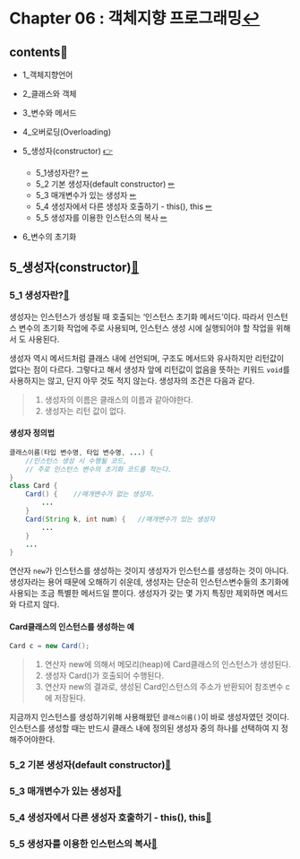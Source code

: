 # Chapter 06 : 객체지향 프로그래밍[↩](../../)

## contents📑<a id='contents'></a>

* 1_객체지향언어
* 2_클래스와 객체
* 3_변수와 메서드
* 4_오버로딩(Overloading)
* 5_생성자(constructor) [👉](##5생성자(constructor)📑)
  * 5_1생성자란? [✏](#5_1)
  * 5_2 기본 생성자(default constructor) [✏](#5_2)
  * 5_3 매개변수가 있는 생성자 [✏](#5_3)
  * 5_4 생성자에서 다른 생성자 호출하기 - this(), this [✏](#5_4)
  * 5_5 생성자를 이용한 인스턴스의 복사 [✏](#5_5)

* 6_변수의 초기화

## 5_생성자(constructor)[📑](#contents)

### 5_1 생성자란?[📑](#contents)<a id='5_1'></a>

  생성자는 인스턴스가 생성될 때 호출되는 ‘인스턴스 초기화 메서드’이다. 따라서 인스턴스 변수의 초기화 작업에 주로 사용되며, 인스턴스 생성 시에 실행되어야 할 작업을 위해서 도 사용된다.

[^참고 | 인스턴스 초기화]: 인스턴스 변수들을 초기화 하는 것을 의미함.

 생성자 역시 메서드처럼 클래스 내에 선언되며, 구조도 메서드와 유사하지만 리턴값이 없다는 점이 다르다. 그렇다고 해서 생성자 앞에 리턴값이 없음을 뜻하는 키워드 `void`를 사용하지는 않고, 단지 아무 것도 적지 않는다. 생성자의 조건은 다음과 같다.

> 1. 생성자의 이름은 클래스의 이름과 같아야한다.
> 2. 생성자는 리턴 값이 없다.

[^참고]: 생성자도 메서드이기 때문에 리턴값이 없다는 의미의 `void`를 붙여야 하지만, 모든 생성자가 리턴값이 없으므로  `void`  를 생략할 수 있게 한 것이다.

#### 생성자 정의법

```java
클래스이름(타입 변수명, 타입 변수명, ...) {
    //인스턴스 생성 시 수행될 코드,
    // 주로 인스턴스 변수의 초기화 코드를 적는다.    
}
class Card {
    Card() {	//매개변수가 없는 생성자.
        ...
    }
    Card(String k, int num) {	//매개변수가 있는 생성자
        ...
    }
    ...
}
```

 연산자 `new`가 인스턴스를 생성하는 것이지 생성자가 인스턴스를 생성하는 것이 아니다. 생성자라는 용어 때문에 오해하기 쉬운데, 생성자는 단순히 인스턴스변수들의 초기화에 사용되는 조금 특별한 메서드일 뿐이다. 생성자가 갖는 몇 가지 특징만 제외하면 메서드와 다르지 않다.

#### Card클래스의 인스턴스를 생성하는 예

```java
Card c = new Card();
```

> 1. 연산자 new에 의해서 메모리(heap)에 Card클래스의 인스턴스가 생성된다.
> 2. 생성자 Card()가 호출되어 수행된다.
> 3. 연산자 new의 결과로, 생성된 Card인스턴스의 주소가 반환되어 참조변수 c에 저장된다.

 지금까지 인스턴스를 생성하기위해 사용해왔던 `클래스이름()`이 바로 생성자였던 것이다. 인스턴스를 생성할 때는 반드시 클래스 내에 정의된 생성자 중의 하나를 선택하여 지 정해주어야한다.

### 5_2 기본 생성자(default constructor)[📑](#contents)<a id='5_2'></a>



### 5_3 매개변수가 있는 생성자[📑](#contents)<a id='5_3'></a>



### 5_4 생성자에서 다른 생성자 호출하기 - this(), this[📑](#contents)<a id='5_4'></a>



### 5_5 생성자를 이용한 인스턴스의 복사[📑](#contents)<a id='5_5'></a>

